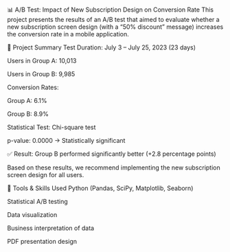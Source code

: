 📊 A/B Test: Impact of New Subscription Design on Conversion Rate
This project presents the results of an A/B test that aimed to evaluate whether a new subscription screen design (with a “50% discount” message) increases the conversion rate in a mobile application.

🧪 Project Summary
Test Duration: July 3 – July 25, 2023 (23 days)

Users in Group A: 10,013

Users in Group B: 9,985

Conversion Rates:

Group A: 6.1%

Group B: 8.9%

Statistical Test: Chi-square test

p-value: 0.0000 → Statistically significant

✅ Result: Group B performed significantly better (+2.8 percentage points)

Based on these results, we recommend implementing the new subscription screen design for all users.

🔧 Tools & Skills Used
Python (Pandas, SciPy, Matplotlib, Seaborn)

Statistical A/B testing

Data visualization

Business interpretation of data

PDF presentation design
